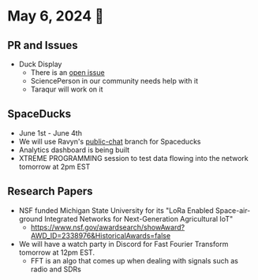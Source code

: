 # May 6, 2024 :duck:

## PR and Issues
* Duck Display
  * There is an [open issue](https://github.com/ClusterDuck-Protocol/ClusterDuck-Protocol/issues/416)
  * SciencePerson in our community needs help with it
  * Taraqur will work on it

## SpaceDucks
* June 1st - June 4th
* We will use Ravyn's [public-chat](https://github.com/faradaym/ClusterDuck-Protocol/tree/public-chat) branch for Spaceducks
* Analytics dashboard is being built
* XTREME PROGRAMMING session to test data flowing into the network tomorrow at 2pm EST

## Research Papers
* NSF funded Michigan State University for its "LoRa Enabled Space-air-ground Integrated Networks for Next-Generation Agricultural IoT"
  * https://www.nsf.gov/awardsearch/showAward?AWD_ID=2338976&HistoricalAwards=false 
* We will have a watch party in Discord for Fast Fourier Transform tomorrow at 12pm EST.
  * FFT is an algo that comes up when dealing with signals such as radio and SDRs